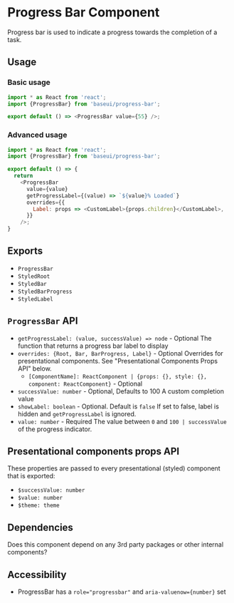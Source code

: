 # Progress Bar Component

Progress bar is used to indicate a progress towards the completion of a task.

## Usage

### Basic usage

```javascript
import * as React from 'react';
import {ProgressBar} from 'baseui/progress-bar';

export default () => <ProgressBar value={55} />;
```

### Advanced usage

```javascript
import * as React from 'react';
import {ProgressBar} from 'baseui/progress-bar';

export default () => {
  return
    <ProgressBar
      value={value}
      getProgressLabel={(value) => `${value}% Loaded`}
      overrides={{
        Label: props => <CustomLabel>{props.children}</CustomLabel>,
      }}
    />;
}
```

## Exports

* `ProgressBar`
* `StyledRoot`
* `StyledBar`
* `StyledBarProgress`
* `StyledLabel`

## `ProgressBar` API

* `getProgressLabel: (value, successValue) => node` - Optional
  The function that returns a progress bar label to display
* `overrides: {Root, Bar, BarProgress, Label}` - Optional
  Overrides for presentational components. See "Presentational Components Props API" below.
  * `[ComponentName]: ReactComponent | {props: {}, style: {}, component: ReactComponent}` - Optional
* `successValue: number` - Optional, Defaults to 100
  A custom completion value
* `showLabel: boolean` - Optional. Default is `false`
  If set to false, label is hidden and `getProgressLabel` is ignored.
* `value: number` - Required
  The value between `0` and `100 | successValue` of the progress indicator.

## Presentational components props API

These properties are passed to every presentational (styled) component that is exported:

* `$successValue: number`
* `$value: number`
* `$theme: theme`

## Dependencies

Does this component depend on any 3rd party packages or other internal components?

## Accessibility

* ProgressBar has a `role="progressbar"` and `aria-valuenow={number}` set
